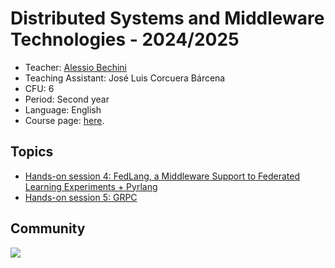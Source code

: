 # Distributed Systems and Middleware Technologies - 2024/2025

* Teacher: [Alessio Bechini](http://docenti.ing.unipi.it/a.bechini/BechiniHome.html)
* Teaching Assistant: José Luis Corcuera Bárcena
* CFU: 6
* Period: Second year
* Language: English
* Course page: [here](http://docenti.ing.unipi.it/a.bechini/distr/).


## Topics

- [Hands-on session 4: FedLang, a Middleware Support to Federated Learning Experiments + Pyrlang](https://github.com/jlcorcuera/unipi-dsmt-2024-2025/tree/main/lab04_federated_learning)
- [Hands-on session 5: GRPC](https://github.com/jlcorcuera/unipi-dsmt-2024-2025/tree/main/lab05_grpc)

## Community

<a href="https://github.com/jlcorcuera/unipi-dsmt-2024-2025/graphs/contributors">
  <img src="https://contrib.rocks/image?repo=jlcorcuera/unipi-dsmt-2024-2025" />
</a>
